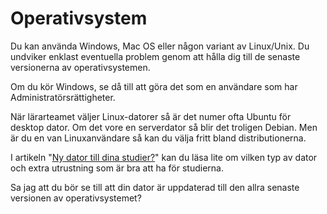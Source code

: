 ---
---
Operativsystem
==================================

Du kan använda Windows, Mac OS eller någon variant av Linux/Unix. Du undviker enklast eventuella problem genom att hålla dig till de senaste versionerna av operativsystemen.

Om du kör Windows, se då till att göra det som en användare som har Administratörsrättigheter.

När lärarteamet väljer Linux-datorer så är det numer ofta Ubuntu för desktop dator. Om det vore en serverdator så blir det troligen Debian. Men är du en van Linuxanvändare så kan du välja fritt bland distributionerna.

I artikeln "[Ny dator till dina studier?](kurser/faq/ny-dator)" kan du läsa lite om vilken typ av dator och extra utrustning som är bra att ha för studierna.

Sa jag att du bör se till att din dator är uppdaterad till den allra senaste versionen av operativsystemet?

<!--
Behöver du hjälp med frågor om operativsystem så finns följande subforum i forumet.

* [Windows för Webbprogrammerare](forum/viewforum.php?f=55)
* [Unix och Linux](forum/viewforum.php?f=49)
-->
